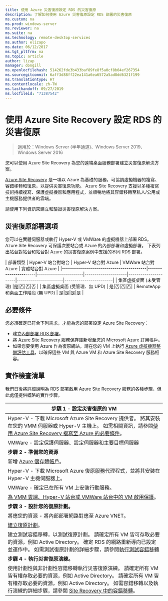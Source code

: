 ```yaml
---
title: 使用 Azure 災害復原設定 RDS 的災害復原
description: 了解如何使用 Azure 災害復原設定 RDS 部署的災害復原
ms.custom: na
ms.prod: windows-server
ms.reviewer: na
ms.suite: na
ms.technology: remote-desktop-services
ms.author: elizapo
ms.date: 06/12/2017
ms.tgt_pltfrm: na
ms.topic: article
author: lizap
manager: dongill
ms.openlocfilehash: 514262fde3b433baf89fe8f5a0cf8b04ef267354
ms.sourcegitcommit: 6aff3d88ff22ea141a6ea6572a5ad8dd6321f199
ms.translationtype: HT
ms.contentlocale: zh-TW
ms.lasthandoff: 09/27/2019
ms.locfileid: "71387542"
---
```

# <a name="set-up-disaster-recovery-for-rds-using-azure-site-recovery"></a>使用 Azure Site Recovery 設定 RDS 的災害復原

>適用於：Windows Server (半年通道)、Windows Server 2019、Windows Server 2016

您可以使用 Azure Site Recovery 為您的遠端桌面服務部署建立災害復原解決方案。 

[Azure Site Recovery](/azure/site-recovery/site-recovery-overview) 是一項以 Azure 為基礎的服務，可協調虛擬機器的複寫、容錯移轉和復原，以提供災害復原功能。 Azure Site Recovery 支援以多種複寫技術持續複寫、保護虛擬機器和應用程式，並順暢地將其容錯移轉至私人/公用或主機服務提供者的雲端。 

請使用下列資訊來建立和驗證災害復原解決方案。

## <a name="disaster-recovery-deployment-options"></a>災害復原部署選項

您可以在實體伺服器或執行 Hyper-V 或 VMWare 的虛擬機器上部署 RDS。 Azure Site Recovery 可保護次要站台或 Azure 的內部部署和虛擬部署。 下表列出站台對站台和站台對 Azure 的災害復原案例中支援的不同 RDS 部署。

| 部署類型                          | Hyper-V 站台對站台 | Hyper-V 站台對 Azure | VMWare 站台對 Azure | 實體站台對 Azure |
|------------------------------------------|----------------------|-----------------------|---------------------|----------------------|-----------------------|------------------------|
| 集區虛擬桌面 (未受管理)       |是|否|否|否 |
| 集區虛擬桌面 (受管理、無 UPD) | 是|否|否|否|
| RemoteApp 和桌面工作階段 (無 UPD) | 是|是|是|是  |

## <a name="prerequisites"></a>必要條件

您必須確定已符合下列需求，才能為您的部署設定 Azure Site Recovery：

- 建立[內部部署 RDS 部署](rds-deploy-infrastructure.md)。
- 將 [Azure Site Recovery 服務保存庫](/azure/site-recovery/site-recovery-vmm-to-azure#create-a-recovery-services-vault)新增至您的 Microsoft Azure 訂用帳戶。
- 如果您要使用 Azure 作為復原網站，請在您的 VM 上執行 [Azure 虛擬機器整備評估工具](https://azure.microsoft.com/downloads/vm-readiness-assessment/)，以確保這些 VM 與 Azure VM 和 Azure Site Recovery 服務相容。
 
## <a name="implementation-checklist"></a>實作檢查清單

我們日後將詳細說明為 RDS 部署啟用 Azure Site Recovery 服務的各種步驟，但此處僅提供概略的實作步驟。

| **步驟 1 - 設定災害復原的 VM**                                                                                                                                                                                               |
|--------------------------------------------------------------------------------------------------------------------------------------------------------------------------------------------------------------------------------------------|
| Hyper-V - 下載 Microsoft Azure Site Recovery 提供者。 將其安裝在您的 VMM 伺服器或 Hyper-V 主機上。 如需相關資訊，請參閱[使用 Azure Site Recovery 複寫至 Azure 的必要條件](/azure/site-recovery/site-recovery-prereq)。                                                                                                                             |
| VMWare - 設定保護伺服器、設定伺服器和主要目標伺服器                                                                                                                                                      |
| **步驟 2 - 準備您的資源**                                                                                                                                                                                                           |
| 新增 [Azure 儲存體帳戶](/azure/storage/storage-create-storage-account)。                                                                                                                                                                                                              |
| Hyper-V - 下載 Microsoft Azure 復原服務代理程式，並將其安裝在 Hyper-V 主機伺服器上。                                                                                                                                     |
| VMWare - 確定已在所有 VM 上安裝行動服務。                                                                                                                                                                           |
| [為 VMM 雲端、Hyper-V 站台或 VMWare 站台中的 VM 啟用保護](rds-enable-dr-with-asr.md)。                                                                                                                                                                    |
| **步驟 3 - 設計您的復原計劃。**                                                                                                                                                                                                        |
| 將應您的資源 - 將內部部署網路對應至 Azure VNET。                                                                                                                                                                              |
| [建立復原計劃](rds-disaster-recovery-plan.md)。 |
| 建立測試容錯移轉，以測試復原計劃。 請確定所有 VM 皆可存取必要的資源，例如 Active Directory。 確定 RDS 的網路重新導向已設定並運作中。 如需測試復原計劃的詳細步驟，請參閱[執行測試容錯移轉](/azure/site-recovery/site-recovery-test-failover-to-azure)|
| **步驟 4 - 執行災害復原演練。**                                                                                                                                                                                                     |
| 使用計劃性與非計劃性容錯移轉執行災害復原演練。 請確定所有 VM 皆有權存取必要的資源，例如 Active Directory。 請確定所有 VM 皆有權存取必要的資源，例如 Active Directory。 如需容錯移轉以及執行演練的詳細步驟，請參閱 [Site Recovery 中的容錯移轉](/azure/site-recovery/site-recovery-failover)。|


